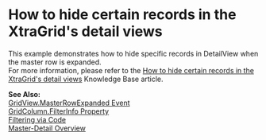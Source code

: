 # How to hide certain records in the XtraGrid's detail views


<p>This example demonstrates how to hide specific records in DetailView when the master row is expanded.<br />
For more information, please refer to the <a href="https://www.devexpress.com/Support/Center/p/A1112">How to hide certain records in the XtraGrid's detail views</a> Knowledge Base article.</p><p><strong>See Also:</strong><br />
<a href="http://documentation.devexpress.com/#WindowsForms/DevExpressXtraGridViewsGridGridView_MasterRowExpandedtopic">GridView.MasterRowExpanded Event</a><br />
<a href="http://documentation.devexpress.com/#WindowsForms/DevExpressXtraGridColumnsGridColumn_FilterInfotopic">GridColumn.FilterInfo Property</a><br />
<a href="http://documentation.devexpress.com/#WindowsForms/CustomDocument2567">Filtering via Code</a><br />
<a href="http://documentation.devexpress.com/#WindowsForms/CustomDocument783">Master-Detail Overview</a></p>

<br/>


